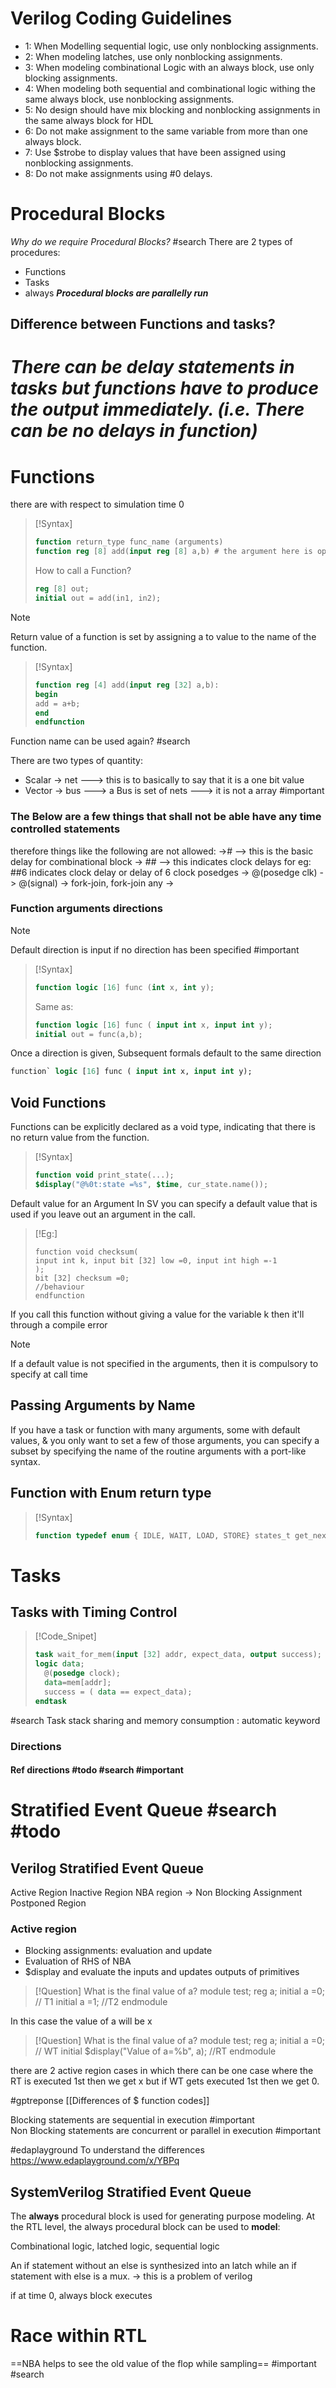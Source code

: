 # Verilog Coding Guidelines
- 1: When Modelling sequential logic, use only nonblocking assignments.
- 2: When modeling latches, use only nonblocking assignments.
- 3: When modeling combinational Logic with an always block, use only blocking assignments.
- 4: When modeling both sequential and combinational logic withing the same always block, use nonblocking assignments.
- 5: No design should have mix blocking and nonblocking assignments in the same always block for HDL 
- 6: Do not make assignment to the same variable from more than one always block.
- 7: Use $strobe to display values that have been assigned using nonblocking assignments.
- 8: Do not make assignments using #0 delays.
# Procedural Blocks

*Why do we require Procedural Blocks?* #search
There are 2 types of procedures:
- Functions
- Tasks
- always 
	***Procedural blocks are parallelly run***
## Difference between Functions and tasks?
***There can be delay statements in tasks but functions have to produce the output immediately. (i.e. There can be no delays in function)***
= 
# Functions
there are with respect to simulation time 0
>[!Syntax]
>``` sv
>function return_type func_name (arguments)
>function reg [8] add(input reg [8] a,b) # the argument here is optional? #search 
>```
>How to call a Function?
>``` sv
>reg [8] out;
>initial out = add(in1, in2); 
>```

>[!Note]
>Return value of a function is set by assigning a to value to the name of the function.

>[!Syntax]
>```sv
>function reg [4] add(input reg [32] a,b):
>begin
>add = a+b;
>end 
>endfunction
>```

Function name can be used again? #search 

There are two types of quantity:
- Scalar -> net ---> this is to basically to say that it is a one bit value
- Vector -> bus ---> a Bus is set of nets ---> it is not a array #important 

### The Below are a few things that shall not be able have any time controlled statements
therefore things like the following are not allowed:
-># --> this is the basic delay for combinational block
-> ## --> this indicates clock delays for eg: ##6 indicates clock delay or delay of 6 clock posedges
-> @(posedge clk)
-> @(signal)
-> fork-join, fork-join any
->

### Function arguments directions
>[!Note]
>Default direction is input if no direction has been specified #important 

>[!Syntax]
>```sv
>function logic [16] func (int x, int y);
>```
>Same as:
>```sv
>function logic [16] func ( input int x, input int y);
>initial out = func(a,b);
>```

Once a direction is given, Subsequent formals default to the same direction
```sv
function` logic [16] func ( input int x, input int y);
```


## Void Functions
Functions can be explicitly declared as a void type, indicating that there is no return value from the function.
>[!Syntax]
>```sv
>function void print_state(...);
>$display("@%0t:state =%s", $time, cur_state.name());
>```

Default value for an Argument
In SV you can specify a default value that is used if you leave out an argument in the call.
>[!Eg:]
>```
>function void checksum(
>input int k, input bit [32] low =0, input int high =-1 
>);
>bit [32] checksum =0;
>//behaviour
>endfunction
>```

If you call this function without giving a value for the variable k then it'll through a compile error
>[!Note]
>If a default value is not specified in the arguments, then it is compulsory to specify at call time

## Passing Arguments by Name
If you have a task or function with many arguments, some with default values, & you only want to set a few of those arguments, you can specify a subset by specifying the name of the routine arguments with a port-like syntax.

## Function with Enum return type
>[!Syntax]
>```sv
>function typedef enum { IDLE, WAIT, LOAD, STORE} states_t get_next(...)
>```


# Tasks
## Tasks with Timing Control

>[!Code_Snipet]
>```sv
>task wait_for_mem(input [32] addr, expect_data, output success);
>logic data;
>	@(posedge clock);
>	data=mem[addr];
>	success = ( data == expect_data);
>endtask
>```

#search Task stack sharing and memory consumption : automatic keyword

### Directions
#### Ref directions #todo #search #important 


# Stratified Event Queue #search #todo 

## Verilog Stratified Event Queue 
Active Region
Inactive Region
NBA region -> Non Blocking Assignment 
Postponed Region

### Active region
- Blocking assignments: evaluation and update
- Evaluation of RHS of NBA
- $display and evaluate the inputs and updates outputs of primitives

>[!Question]
What is the final value of a?
module test;
reg a;
initial a =0; // T1
initial a =1; //T2
endmodule

In this case the value of a will be x 


>[!Question]
What is the final value of a?
module test;
reg a;
initial a =0; // WT
initial $display("Value of a=%b", a); //RT
endmodule

there are 2 active region cases in which there can be one case where the RT is executed 1st then we get x but if WT gets executed 1st then we get 0.


#gptreponse
[[Differences of $ function codes]]

Blocking statements are sequential in execution #important \
Non Blocking statements are concurrent or parallel in execution #important 

#edaplayground
To understand the differences https://www.edaplayground.com/x/YBPq

## SystemVerilog Stratified Event Queue
The **always** procedural block is used for generating purpose modeling.
At the RTL level, the always procedural  block can be used to **model**:

Combinational logic, latched logic, sequential logic

An if statement without an else is synthesized into an latch while an if statement with else is a mux. -> this is a problem of verilog

if at time 0, always block executes  



# Race within RTL

==NBA helps to see the old value of the flop while sampling==  #important #search 


